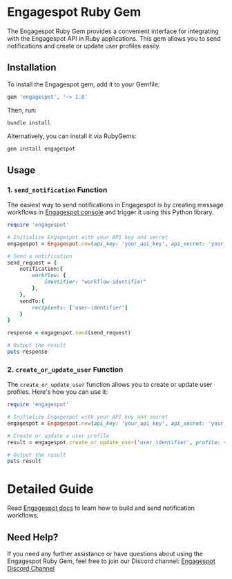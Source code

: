 # Engagespot Ruby Gem

The Engagespot Ruby Gem provides a convenient interface for integrating with the Engagespot API in Ruby applications. This gem allows you to send notifications and create or update user profiles easily.

## Installation

To install the Engagespot gem, add it to your Gemfile:

```ruby
gem 'engagespot', '~> 1.0'
```

Then, run:

```bash
bundle install
```

Alternatively, you can install it via RubyGems:

```bash
gem install engagespot
```

## Usage

### 1. `send_notification` Function

The easiest way to send notifications in Engagespot is by creating message workflows in [Engagespot console](https://console.engagespot.co) and trigger it using this Python library.


```ruby
require 'engagespot'

# Initialize Engagespot with your API key and secret
engagespot = Engagespot.new(api_key: 'your_api_key', api_secret: 'your_api_secret')

# Send a notification
send_request = {
    notification:{
        workflow: {
            identifier: "workflow-identifier"
        },
    },
    sendTo:{
        recipients: ['user-identifier']
    }
}

response = engagespot.send(send_request)

# Output the result
puts response
```

### 2. `create_or_update_user` Function

The `create_or_update_user` function allows you to create or update user profiles. Here's how you can use it:

```ruby
require 'engagespot'

# Initialize Engagespot with your API key and secret
engagespot = Engagespot.new(api_key: 'your_api_key', api_secret: 'your_api_secret')

# Create or update a user profile
result = engagespot.create_or_update_user('user_identifier', profile: { name: 'John Doe', email: 'john@example.com' })

# Output the result
puts result
```

# Detailed Guide
Read [Engagespot docs](https://docs.engagespot.co/docs/introduction/quick-start) to learn how to build and send notification workflows.

## Need Help?

If you need any further assistance or have questions about using the Engagespot Ruby Gem, feel free to join our Discord channel: [Engagespot Discord Channel](https://disboard.org/server/join/936616763930587136)
